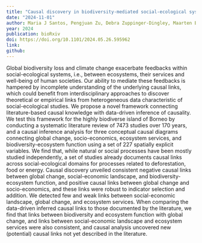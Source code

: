 ```yaml
---
title: "Causal discovery in biodiversity-mediated social-ecological systems"
date: "2024-11-01"
author: Maria J Santos, Pengjuan Zu, Debra Zuppinger-Dingley, Maarten B Eppinga, Anubhav Gupta, Frank Pennekamp, Cheng Li, Sarah Mayor, Camilla Stefanini, Yuji Tokumoto, Sofia J van Moorsel, Marylaure Harpe, Martin O Reader, Lidong Mo, Veruska Muccione, Meredith C Schuman
year: 2024
publication: bioRxiv
doi: https://doi.org/10.1101/2024.05.26.595962
link: 
github:
---
```


Global biodiversity loss and climate change exacerbate feedbacks within social-ecological systems, i.e., between ecosystems, their services and well-being of human societies. Our ability to mediate these feedbacks is hampered by incomplete understanding of the underlying causal links, which could benefit from interdisciplinary approaches to discover theoretical or empirical links from heterogeneous data characteristic of social-ecological studies. We propose a novel framework connecting literature-based causal knowledge with data-driven inference of causality. We test this framework for the highly biodiverse island of Borneo by conducting a systematic literature review of 7473 studies over 170 years, and a causal inference analysis for three conceptual causal diagrams connecting global change, socio-economics, ecosystem services, and biodiversity-ecosystem function using a set of 227 spatially explicit variables. We find that, while natural or social processes have been mostly studied independently, a set of studies already documents causal links across social-ecological domains for processes related to deforestation, food or energy. Causal discovery unveiled consistent negative causal links between global change, social-economic landscape, and biodiversity-ecosystem function, and positive causal links between global change and socio-economics, and these links were robust to indicator selection and addition. We detected few and weak links between social-economic landscape, global change, and ecosystem services. When comparing the data-driven inferred causal links to those documented by the literature, we find that links between biodiversity and ecosystem function with global change, and links between social-economic landscape and ecosystem services were also consistent, and causal analysis uncovered new (potential) causal links not yet described in the literature.